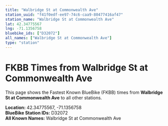 ```yaml
---
title: "Walbridge St at Commonwealth Ave"
station_uuid: "f41f0edf-ee97-74c6-caa9-80477416af47"
station_name: "Walbridge St at Commonwealth Ave"
lat: 42.34775567
lng: -71.1356758
bluebike_ids: ["D32072"]
all_names: ["Walbridge St at Commonwealth Ave"]
type: "station"
---
```


# FKBB Times from Walbridge St at Commonwealth Ave

This page shows the Fastest Known BlueBike (FKBB) times from **Walbridge St at Commonwealth Ave** to all other stations.

**Location:** 42.34775567, -71.1356758  
**BlueBike Station IDs:** D32072  
**All Known Names:** Walbridge St at Commonwealth Ave

